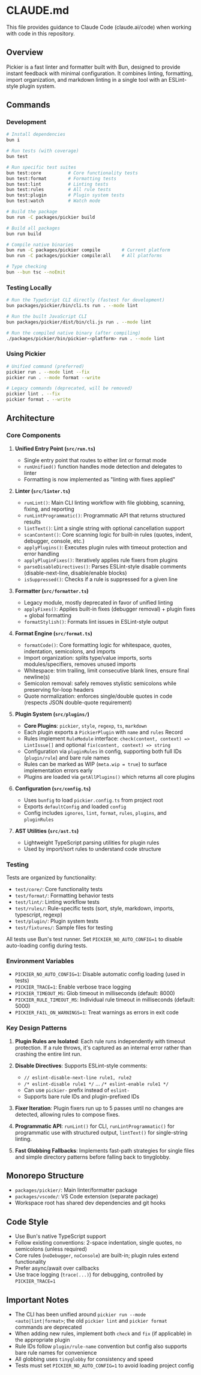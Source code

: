 # CLAUDE.md

This file provides guidance to Claude Code (claude.ai/code) when working with code in this repository.

## Overview

Pickier is a fast linter and formatter built with Bun, designed to provide instant feedback with minimal configuration. It combines linting, formatting, import organization, and markdown linting in a single tool with an ESLint-style plugin system.

## Commands

### Development

```bash
# Install dependencies
bun i

# Run tests (with coverage)
bun test

# Run specific test suites
bun test:core          # Core functionality tests
bun test:format        # Formatting tests
bun test:lint          # Linting tests
bun test:rules         # All rule tests
bun test:plugin        # Plugin system tests
bun test:watch         # Watch mode

# Build the package
bun run -C packages/pickier build

# Build all packages
bun run build

# Compile native binaries
bun run -C packages/pickier compile        # Current platform
bun run -C packages/pickier compile:all    # All platforms

# Type checking
bun --bun tsc --noEmit
```

### Testing Locally

```bash
# Run the TypeScript CLI directly (fastest for development)
bun packages/pickier/bin/cli.ts run . --mode lint

# Run the built JavaScript CLI
bun packages/pickier/dist/bin/cli.js run . --mode lint

# Run the compiled native binary (after compiling)
./packages/pickier/bin/pickier-<platform> run . --mode lint
```

### Using Pickier

```bash
# Unified command (preferred)
pickier run . --mode lint --fix
pickier run . --mode format --write

# Legacy commands (deprecated, will be removed)
pickier lint . --fix
pickier format . --write
```

## Architecture

### Core Components

1. **Unified Entry Point (`src/run.ts`)**
   - Single entry point that routes to either lint or format mode
   - `runUnified()` function handles mode detection and delegates to linter
   - Formatting is now implemented as "linting with fixes applied"

2. **Linter (`src/linter.ts`)**
   - `runLint()`: Main CLI linting workflow with file globbing, scanning, fixing, and reporting
   - `runLintProgrammatic()`: Programmatic API that returns structured results
   - `lintText()`: Lint a single string with optional cancellation support
   - `scanContent()`: Core scanning logic for built-in rules (quotes, indent, debugger, console, etc.)
   - `applyPlugins()`: Executes plugin rules with timeout protection and error handling
   - `applyPluginFixes()`: Iteratively applies rule fixers from plugins
   - `parseDisableDirectives()`: Parses ESLint-style disable comments (disable-next-line, disable/enable blocks)
   - `isSuppressed()`: Checks if a rule is suppressed for a given line

3. **Formatter (`src/formatter.ts`)**
   - Legacy module, mostly deprecated in favor of unified linting
   - `applyFixes()`: Applies built-in fixes (debugger removal) + plugin fixes + global formatting
   - `formatStylish()`: Formats lint issues in ESLint-style output

4. **Format Engine (`src/format.ts`)**
   - `formatCode()`: Core formatting logic for whitespace, quotes, indentation, semicolons, and imports
   - Import organization: splits type/value imports, sorts modules/specifiers, removes unused imports
   - Whitespace: trim trailing, limit consecutive blank lines, ensure final newline(s)
   - Semicolon removal: safely removes stylistic semicolons while preserving for-loop headers
   - Quote normalization: enforces single/double quotes in code (respects JSON double-quote requirement)

5. **Plugin System (`src/plugins/`)**
   - **Core Plugins**: `pickier`, `style`, `regexp`, `ts`, `markdown`
   - Each plugin exports a `PickierPlugin` with `name` and `rules` Record
   - Rules implement `RuleModule` interface: `check(content, context) => LintIssue[]` and optional `fix(content, context) => string`
   - Configuration via `pluginRules` in config, supporting both full IDs (`plugin/rule`) and bare rule names
   - Rules can be marked as WIP (`meta.wip = true`) to surface implementation errors early
   - Plugins are loaded via `getAllPlugins()` which returns all core plugins

6. **Configuration (`src/config.ts`)**
   - Uses `bunfig` to load `pickier.config.ts` from project root
   - Exports `defaultConfig` and loaded `config`
   - Config includes `ignores`, `lint`, `format`, `rules`, `plugins`, and `pluginRules`

7. **AST Utilities (`src/ast.ts`)**
   - Lightweight TypeScript parsing utilities for plugin rules
   - Used by import/sort rules to understand code structure

### Testing

Tests are organized by functionality:
- `test/core/`: Core functionality tests
- `test/format/`: Formatting behavior tests
- `test/lint/`: Linting workflow tests
- `test/rules/`: Rule-specific tests (sort, style, markdown, imports, typescript, regexp)
- `test/plugin/`: Plugin system tests
- `test/fixtures/`: Sample files for testing

All tests use Bun's test runner. Set `PICKIER_NO_AUTO_CONFIG=1` to disable auto-loading config during tests.

### Environment Variables

- `PICKIER_NO_AUTO_CONFIG=1`: Disable automatic config loading (used in tests)
- `PICKIER_TRACE=1`: Enable verbose trace logging
- `PICKIER_TIMEOUT_MS`: Glob timeout in milliseconds (default: 8000)
- `PICKIER_RULE_TIMEOUT_MS`: Individual rule timeout in milliseconds (default: 5000)
- `PICKIER_FAIL_ON_WARNINGS=1`: Treat warnings as errors in exit code

### Key Design Patterns

1. **Plugin Rules are Isolated**: Each rule runs independently with timeout protection. If a rule throws, it's captured as an internal error rather than crashing the entire lint run.

2. **Disable Directives**: Supports ESLint-style comments:
   - `// eslint-disable-next-line rule1, rule2`
   - `/* eslint-disable rule1 */` ... `/* eslint-enable rule1 */`
   - Can use `pickier-` prefix instead of `eslint-`
   - Supports bare rule IDs and plugin-prefixed IDs

3. **Fixer Iteration**: Plugin fixers run up to 5 passes until no changes are detected, allowing rules to compose fixes.

4. **Programmatic API**: `runLint()` for CLI, `runLintProgrammatic()` for programmatic use with structured output, `lintText()` for single-string linting.

5. **Fast Globbing Fallbacks**: Implements fast-path strategies for single files and simple directory patterns before falling back to tinyglobby.

## Monorepo Structure

- `packages/pickier/`: Main linter/formatter package
- `packages/vscode/`: VS Code extension (separate package)
- Workspace root has shared dev dependencies and git hooks

## Code Style

- Use Bun's native TypeScript support
- Follow existing conventions: 2-space indentation, single quotes, no semicolons (unless required)
- Core rules (`noDebugger`, `noConsole`) are built-in; plugin rules extend functionality
- Prefer async/await over callbacks
- Use trace logging (`trace(...)`) for debugging, controlled by `PICKIER_TRACE=1`

## Important Notes

- The CLI has been unified around `pickier run --mode <auto|lint|format>`; the old `pickier lint` and `pickier format` commands are deprecated
- When adding new rules, implement both `check` and `fix` (if applicable) in the appropriate plugin
- Rule IDs follow `plugin/rule-name` convention but config also supports bare rule names for convenience
- All globbing uses `tinyglobby` for consistency and speed
- Tests must set `PICKIER_NO_AUTO_CONFIG=1` to avoid loading project config
